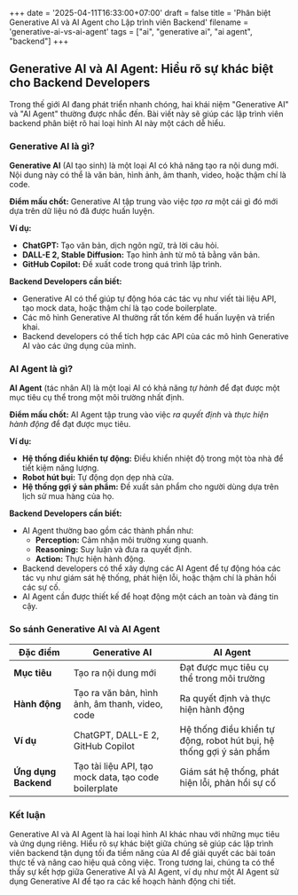 +++
date = '2025-04-11T16:33:00+07:00'
draft = false
title = 'Phân biệt Generative AI và AI Agent cho Lập trình viên Backend'
filename = 'generative-ai-vs-ai-agent'
tags = ["ai", "generative ai", "ai agent", "backend"]
+++

## Generative AI và AI Agent: Hiểu rõ sự khác biệt cho Backend Developers

Trong thế giới AI đang phát triển nhanh chóng, hai khái niệm "Generative AI" và "AI Agent" thường được nhắc đến. Bài viết này sẽ giúp các lập trình viên backend phân biệt rõ hai loại hình AI này một cách dễ hiểu.

### Generative AI là gì?

**Generative AI** (AI tạo sinh) là một loại AI có khả năng tạo ra nội dung mới. Nội dung này có thể là văn bản, hình ảnh, âm thanh, video, hoặc thậm chí là code.

**Điểm mấu chốt:** Generative AI tập trung vào việc *tạo ra* một cái gì đó mới dựa trên dữ liệu nó đã được huấn luyện.

**Ví dụ:**

*   **ChatGPT:** Tạo văn bản, dịch ngôn ngữ, trả lời câu hỏi.
*   **DALL-E 2, Stable Diffusion:** Tạo hình ảnh từ mô tả bằng văn bản.
*   **GitHub Copilot:** Đề xuất code trong quá trình lập trình.

**Backend Developers cần biết:**

*   Generative AI có thể giúp tự động hóa các tác vụ như viết tài liệu API, tạo mock data, hoặc thậm chí là tạo code boilerplate.
*   Các mô hình Generative AI thường rất tốn kém để huấn luyện và triển khai.
*   Backend developers có thể tích hợp các API của các mô hình Generative AI vào các ứng dụng của mình.

### AI Agent là gì?

**AI Agent** (tác nhân AI) là một loại AI có khả năng *tự hành* để đạt được một mục tiêu cụ thể trong một môi trường nhất định.

**Điểm mấu chốt:** AI Agent tập trung vào việc *ra quyết định* và *thực hiện hành động* để đạt được mục tiêu.

**Ví dụ:**

*   **Hệ thống điều khiển tự động:** Điều khiển nhiệt độ trong một tòa nhà để tiết kiệm năng lượng.
*   **Robot hút bụi:** Tự động dọn dẹp nhà cửa.
*   **Hệ thống gợi ý sản phẩm:** Đề xuất sản phẩm cho người dùng dựa trên lịch sử mua hàng của họ.

**Backend Developers cần biết:**

*   AI Agent thường bao gồm các thành phần như:
    *   **Perception:** Cảm nhận môi trường xung quanh.
    *   **Reasoning:** Suy luận và đưa ra quyết định.
    *   **Action:** Thực hiện hành động.
*   Backend developers có thể xây dựng các AI Agent để tự động hóa các tác vụ như giám sát hệ thống, phát hiện lỗi, hoặc thậm chí là phản hồi các sự cố.
*   AI Agent cần được thiết kế để hoạt động một cách an toàn và đáng tin cậy.

### So sánh Generative AI và AI Agent

| Đặc điểm        | Generative AI                                     | AI Agent                                           |
| --------------- | ------------------------------------------------- | -------------------------------------------------- |
| **Mục tiêu**    | Tạo ra nội dung mới                             | Đạt được mục tiêu cụ thể trong môi trường        |
| **Hành động**   | Tạo ra văn bản, hình ảnh, âm thanh, video, code | Ra quyết định và thực hiện hành động             |
| **Ví dụ**        | ChatGPT, DALL-E 2, GitHub Copilot                 | Hệ thống điều khiển tự động, robot hút bụi, hệ thống gợi ý sản phẩm |
| **Ứng dụng Backend** | Tạo tài liệu API, tạo mock data, tạo code boilerplate | Giám sát hệ thống, phát hiện lỗi, phản hồi sự cố |

### Kết luận

Generative AI và AI Agent là hai loại hình AI khác nhau với những mục tiêu và ứng dụng riêng. Hiểu rõ sự khác biệt giữa chúng sẽ giúp các lập trình viên backend tận dụng tối đa tiềm năng của AI để giải quyết các bài toán thực tế và nâng cao hiệu quả công việc. Trong tương lai, chúng ta có thể thấy sự kết hợp giữa Generative AI và AI Agent, ví dụ như một AI Agent sử dụng Generative AI để tạo ra các kế hoạch hành động chi tiết.
